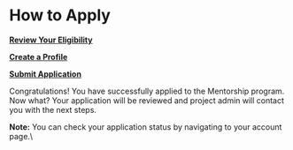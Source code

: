 # How to Apply

****[**Review Your Eligibility**](https://docs.linuxfoundation.org/lfx/mentorship/mentee-guide/am-i-eligible)****

****[**Create a Profile**](https://docs.linuxfoundation.org/lfx/mentorship/mentees/create-a-mentee-profile)****

****[**Submit Application** ](https://docs.linuxfoundation.org/lfx/mentorship/mentees/apply-to-a-project)****

Congratulations! You have successfully applied to the Mentorship program. Now what? Your application will be reviewed and project admin will contact you with the next steps.&#x20;

**Note:** You can check your application status by navigating to your account page.\
